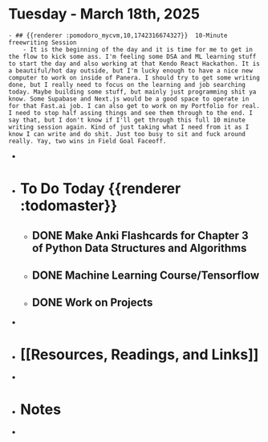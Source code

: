 # Tuesday - March 18th, 2025
	- ## {{renderer :pomodoro_mycvm,10,1742316674327}}  10-Minute freewriting Session
		- It is the beginning of the day and it is time for me to get in the flow to kick some ass. I'm feeling some DSA and ML learning stuff to start the day and also working at that Kendo React Hackathon. It is a beautiful/hot day outside, but I'm lucky enough to have a nice new computer to work on inside of Panera. I should try to get some writing done, but I really need to focus on the learning and job searching today. Maybe building some stuff, but mainly just programming shit ya know. Some Supabase and Next.js would be a good space to operate in for that Fast.ai job. I can also get to work on my Portfolio for real. I need to stop half assing things and see them through to the end. I say that, but I don't know if I'll get through this full 10 minute writing session again. Kind of just taking what I need from it as I know I can write and do shit. Just too busy to sit and fuck around really. Yay, two wins in Field Goal Faceoff.
-
- # To Do Today {{renderer :todomaster}}
	- ## DONE Make Anki Flashcards for Chapter 3 of Python Data Structures and Algorithms
	- ## DONE Machine Learning Course/Tensorflow
	- ## DONE Work on Projects
-
- # [[Resources, Readings, and Links]]
-
- # Notes
-